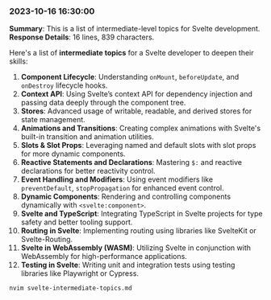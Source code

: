 ### 2023-10-16 16:30:00

**Summary**: This is a list of intermediate-level topics for Svelte development.  
**Response Details**: 16 lines, 839 characters.

Here's a list of **intermediate topics** for a Svelte developer to deepen their skills:

1. **Component Lifecycle**: Understanding `onMount`, `beforeUpdate`, and `onDestroy` lifecycle hooks.
2. **Context API**: Using Svelte’s context API for dependency injection and passing data deeply through the component tree.
3. **Stores**: Advanced usage of writable, readable, and derived stores for state management.
4. **Animations and Transitions**: Creating complex animations with Svelte's built-in transition and animation utilities.
5. **Slots & Slot Props**: Leveraging named and default slots with slot props for more dynamic components.
6. **Reactive Statements and Declarations**: Mastering `$:` and reactive declarations for better reactivity control.
7. **Event Handling and Modifiers**: Using event modifiers like `preventDefault`, `stopPropagation` for enhanced event control.
8. **Dynamic Components**: Rendering and controlling components dynamically with `<svelte:component>`.
9. **Svelte and TypeScript**: Integrating TypeScript in Svelte projects for type safety and better tooling support.
10. **Routing in Svelte**: Implementing routing using libraries like SvelteKit or Svelte-Routing.
11. **Svelte in WebAssembly (WASM)**: Utilizing Svelte in conjunction with WebAssembly for high-performance applications.
12. **Testing in Svelte**: Writing unit and integration tests using testing libraries like Playwright or Cypress.

```bash
nvim svelte-intermediate-topics.md
```
